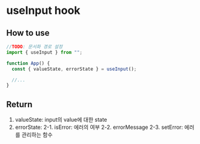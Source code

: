 # useInput hook

## How to use

```js
//TODO: 문서화 경로 설정
import { useInput } from "";

function App() {
  const { valueState, errorState } = useInput();

  //...
}
```

## Return

1. valueState: input의 value에 대한 state
2. errorState:
   2-1. isError: 에러의 여부
   2-2. errorMessage
   2-3. setError: 에러를 관리하는 함수
